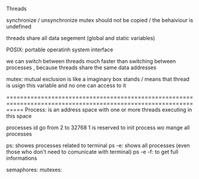 Threads

synchronize / unsynchronize
mutex should not be copied / the behaiviour is undefined

threads share all data segement (global and static variables)

POSIX: portable operatinh system interface

we can switch between threads much faster than switching between processes , because threads share the same data addresses


mutex: mutual exclusion
    is like a imaginary box stands / means that thread is usign this variable and no one can access to it  


=================================================================================================================
Process:
    is an address space with one or more threads executing in this space

processes id go from 2 to 32768
1 is reserved to init process wo mange all processes

ps: showes processes related to terminal
ps -e: shows all processes (even those who don't need to comunicate with terminal)
ps -e -f: to get full informations

semaphores:
mutexes:

